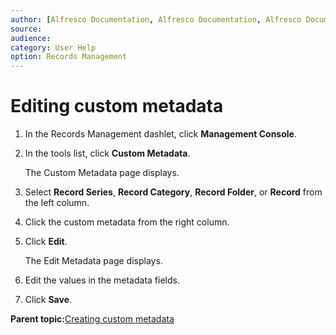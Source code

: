 ```yaml
---
author: [Alfresco Documentation, Alfresco Documentation, Alfresco Documentation]
source: 
audience: 
category: User Help
option: Records Management
---
```


# Editing custom metadata

1.  In the Records Management dashlet, click **Management Console**.

2.  In the tools list, click **Custom Metadata**.

    The Custom Metadata page displays.

3.  Select **Record Series**, **Record Category**, **Record Folder**, or **Record** from the left column.

4.  Click the custom metadata from the right column.

5.  Click **Edit**.

    The Edit Metadata page displays.

6.  Edit the values in the metadata fields.

7.  Click **Save**.


**Parent topic:**[Creating custom metadata](../concepts/rm-custmeta-intro.md)

